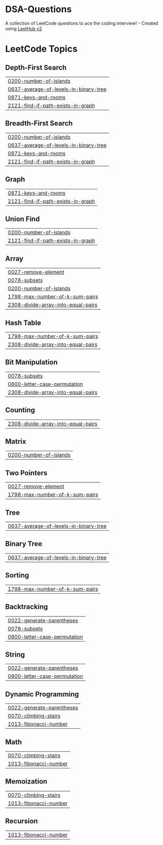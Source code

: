 # DSA-Questions
A collection of LeetCode questions to ace the coding interview! - Created using [LeetHub v2](https://github.com/arunbhardwaj/LeetHub-2.0)

<!---LeetCode Topics Start-->
# LeetCode Topics
## Depth-First Search
|  |
| ------- |
| [0200-number-of-islands](https://github.com/HarshitaGupta01/DSA-Questions/tree/master/0200-number-of-islands) |
| [0637-average-of-levels-in-binary-tree](https://github.com/HarshitaGupta01/DSA-Questions/tree/master/0637-average-of-levels-in-binary-tree) |
| [0871-keys-and-rooms](https://github.com/HarshitaGupta01/DSA-Questions/tree/master/0871-keys-and-rooms) |
| [2121-find-if-path-exists-in-graph](https://github.com/HarshitaGupta01/DSA-Questions/tree/master/2121-find-if-path-exists-in-graph) |
## Breadth-First Search
|  |
| ------- |
| [0200-number-of-islands](https://github.com/HarshitaGupta01/DSA-Questions/tree/master/0200-number-of-islands) |
| [0637-average-of-levels-in-binary-tree](https://github.com/HarshitaGupta01/DSA-Questions/tree/master/0637-average-of-levels-in-binary-tree) |
| [0871-keys-and-rooms](https://github.com/HarshitaGupta01/DSA-Questions/tree/master/0871-keys-and-rooms) |
| [2121-find-if-path-exists-in-graph](https://github.com/HarshitaGupta01/DSA-Questions/tree/master/2121-find-if-path-exists-in-graph) |
## Graph
|  |
| ------- |
| [0871-keys-and-rooms](https://github.com/HarshitaGupta01/DSA-Questions/tree/master/0871-keys-and-rooms) |
| [2121-find-if-path-exists-in-graph](https://github.com/HarshitaGupta01/DSA-Questions/tree/master/2121-find-if-path-exists-in-graph) |
## Union Find
|  |
| ------- |
| [0200-number-of-islands](https://github.com/HarshitaGupta01/DSA-Questions/tree/master/0200-number-of-islands) |
| [2121-find-if-path-exists-in-graph](https://github.com/HarshitaGupta01/DSA-Questions/tree/master/2121-find-if-path-exists-in-graph) |
## Array
|  |
| ------- |
| [0027-remove-element](https://github.com/HarshitaGupta01/DSA-Questions/tree/master/0027-remove-element) |
| [0078-subsets](https://github.com/HarshitaGupta01/DSA-Questions/tree/master/0078-subsets) |
| [0200-number-of-islands](https://github.com/HarshitaGupta01/DSA-Questions/tree/master/0200-number-of-islands) |
| [1798-max-number-of-k-sum-pairs](https://github.com/HarshitaGupta01/DSA-Questions/tree/master/1798-max-number-of-k-sum-pairs) |
| [2308-divide-array-into-equal-pairs](https://github.com/HarshitaGupta01/DSA-Questions/tree/master/2308-divide-array-into-equal-pairs) |
## Hash Table
|  |
| ------- |
| [1798-max-number-of-k-sum-pairs](https://github.com/HarshitaGupta01/DSA-Questions/tree/master/1798-max-number-of-k-sum-pairs) |
| [2308-divide-array-into-equal-pairs](https://github.com/HarshitaGupta01/DSA-Questions/tree/master/2308-divide-array-into-equal-pairs) |
## Bit Manipulation
|  |
| ------- |
| [0078-subsets](https://github.com/HarshitaGupta01/DSA-Questions/tree/master/0078-subsets) |
| [0800-letter-case-permutation](https://github.com/HarshitaGupta01/DSA-Questions/tree/master/0800-letter-case-permutation) |
| [2308-divide-array-into-equal-pairs](https://github.com/HarshitaGupta01/DSA-Questions/tree/master/2308-divide-array-into-equal-pairs) |
## Counting
|  |
| ------- |
| [2308-divide-array-into-equal-pairs](https://github.com/HarshitaGupta01/DSA-Questions/tree/master/2308-divide-array-into-equal-pairs) |
## Matrix
|  |
| ------- |
| [0200-number-of-islands](https://github.com/HarshitaGupta01/DSA-Questions/tree/master/0200-number-of-islands) |
## Two Pointers
|  |
| ------- |
| [0027-remove-element](https://github.com/HarshitaGupta01/DSA-Questions/tree/master/0027-remove-element) |
| [1798-max-number-of-k-sum-pairs](https://github.com/HarshitaGupta01/DSA-Questions/tree/master/1798-max-number-of-k-sum-pairs) |
## Tree
|  |
| ------- |
| [0637-average-of-levels-in-binary-tree](https://github.com/HarshitaGupta01/DSA-Questions/tree/master/0637-average-of-levels-in-binary-tree) |
## Binary Tree
|  |
| ------- |
| [0637-average-of-levels-in-binary-tree](https://github.com/HarshitaGupta01/DSA-Questions/tree/master/0637-average-of-levels-in-binary-tree) |
## Sorting
|  |
| ------- |
| [1798-max-number-of-k-sum-pairs](https://github.com/HarshitaGupta01/DSA-Questions/tree/master/1798-max-number-of-k-sum-pairs) |
## Backtracking
|  |
| ------- |
| [0022-generate-parentheses](https://github.com/HarshitaGupta01/DSA-Questions/tree/master/0022-generate-parentheses) |
| [0078-subsets](https://github.com/HarshitaGupta01/DSA-Questions/tree/master/0078-subsets) |
| [0800-letter-case-permutation](https://github.com/HarshitaGupta01/DSA-Questions/tree/master/0800-letter-case-permutation) |
## String
|  |
| ------- |
| [0022-generate-parentheses](https://github.com/HarshitaGupta01/DSA-Questions/tree/master/0022-generate-parentheses) |
| [0800-letter-case-permutation](https://github.com/HarshitaGupta01/DSA-Questions/tree/master/0800-letter-case-permutation) |
## Dynamic Programming
|  |
| ------- |
| [0022-generate-parentheses](https://github.com/HarshitaGupta01/DSA-Questions/tree/master/0022-generate-parentheses) |
| [0070-climbing-stairs](https://github.com/HarshitaGupta01/DSA-Questions/tree/master/0070-climbing-stairs) |
| [1013-fibonacci-number](https://github.com/HarshitaGupta01/DSA-Questions/tree/master/1013-fibonacci-number) |
## Math
|  |
| ------- |
| [0070-climbing-stairs](https://github.com/HarshitaGupta01/DSA-Questions/tree/master/0070-climbing-stairs) |
| [1013-fibonacci-number](https://github.com/HarshitaGupta01/DSA-Questions/tree/master/1013-fibonacci-number) |
## Memoization
|  |
| ------- |
| [0070-climbing-stairs](https://github.com/HarshitaGupta01/DSA-Questions/tree/master/0070-climbing-stairs) |
| [1013-fibonacci-number](https://github.com/HarshitaGupta01/DSA-Questions/tree/master/1013-fibonacci-number) |
## Recursion
|  |
| ------- |
| [1013-fibonacci-number](https://github.com/HarshitaGupta01/DSA-Questions/tree/master/1013-fibonacci-number) |
<!---LeetCode Topics End-->